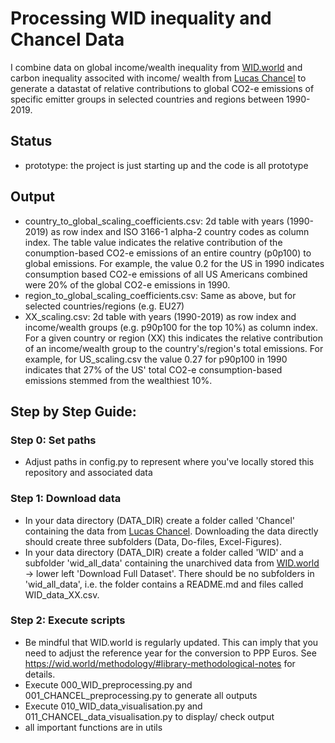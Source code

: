 # Processing WID inequality and Chancel Data 

I combine data on global income/wealth inequality from [WID.world](https://wid.world) and 
carbon inequality associted with income/ wealth from [Lucas Chancel](https://lucaschancel.com/global-carbon-inequality-1990-2019/)
to generate a datastat of relative contributions to global CO2-e emissions of specific emitter
groups in selected countries and regions between 1990-2019. 

## Status 

- prototype: the project is just starting up and the code is all prototype

## Output 
- country_to_global_scaling_coefficients.csv: 2d table with years (1990-2019) as row index and ISO 3166-1 alpha-2 country codes as column index. The table value indicates the relative contribution of the conumption-based CO2-e emissions of an entire country (p0p100) to global emissions. For example, the value 0.2 for the US in 1990 indicates consumption based CO2-e emissions of all US Americans combined were 20% of the global CO2-e emissions in 1990. 
- region_to_global_scaling_coefficients.csv: Same as above, but for selected countries/regions (e.g. EU27) 
- XX_scaling.csv:  2d table with years (1990-2019) as row index and income/wealth groups (e.g. p90p100 for the top 10%) as column index. For a given country or region (XX) this indicates the relative contribution of an income/wealth group to the country's/region's total emissions. For example, for US_scaling.csv the value 0.27 for p90p100 in 1990 indicates that 27% of the US' total CO2-e consumption-based emissions stemmed from the wealthiest 10%. 

## Step by Step Guide: 

### Step 0: Set paths 
- Adjust paths in config.py to represent where you've locally stored this repository and associated data 

### Step 1: Download data 
- In your data directory (DATA_DIR) create a folder called 'Chancel' containing the data from [Lucas Chancel](https://lucaschancel.com/global-carbon-inequality-1990-2019/). Downloading the data directly should create three subfolders (Data, Do-files, Excel-Figures). 
- In your data directory (DATA_DIR) create a folder called 'WID' and a subfolder 'wid_all_data' containing the unarchived data from [WID.world](https://wid.world/data/) -> lower left 'Download Full Dataset'. There should be no subfolders in 'wid_all_data', i.e. the folder contains a README.md and files called WID_data_XX.csv.

### Step 2: Execute scripts
- Be mindful that WID.world is regularly updated. This can imply that you need to adjust the reference year for the conversion to PPP Euros. See https://wid.world/methodology/#library-methodological-notes for details. 
- Execute 000_WID_preprocessing.py and 001_CHANCEL_preprocessing.py to generate all outputs 
- Execute 010_WID_data_visualisation.py and 011_CHANCEL_data_visualisation.py to display/ check output 
- all important functions are in utils 